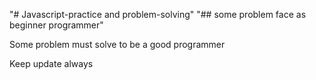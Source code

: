 "# Javascript-practice and problem-solving" 
"## some problem face as beginner programmer"
<p> Some problem must solve to be a good programmer</p>
<p> Keep update always </p>
